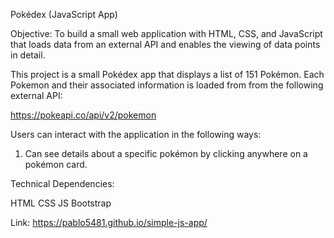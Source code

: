 Pokédex (JavaScript App)

Objective:
To build a small web application with HTML, CSS, and JavaScript that loads data from an external API and enables the viewing of data points in detail.

This project is a small Pokédex app that displays a list of 151 Pokémon. Each Pokemon and their associated information is loaded from from the following external API:

https://pokeapi.co/api/v2/pokemon

Users can interact with the application in the following ways:

1. Can see details about a specific pokémon by clicking anywhere on a pokémon card.


Technical Dependencies:

HTML
CSS
JS
Bootstrap

Link: https://pablo5481.github.io/simple-js-app/
